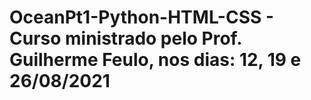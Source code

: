 # OceanPt1-Python-HTML-CSS - Curso ministrado pelo Prof. Guilherme Feulo, nos dias: 12, 19 e 26/08/2021
